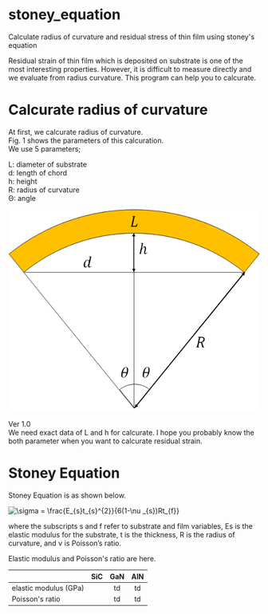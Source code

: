 # stoney_equation
Calculate radius of curvature and residual stress of thin film using stoney's equation

Residual strain of thin film which is deposited on substrate is one of the most interesting properties.
However, it is difficult to measure directly and we evaluate from radius curvature.
This program can help you to calcurate.

# Calcurate radius of curvature
At first, we calcurate radius of curvature.  
Fig. 1 shows the parameters of this calcuration.  
We use 5 parameters;

L: diameter of substrate  
d: length of chord  
h: height  
R: radius of curvature  
Θ: angle  

![Fig1](images/fig1.png)

Ver 1.0  
We need exact data of L and h for calcurate.
I hope you probably know the both parameter when you want to calcurate residual strain.

# Stoney Equation
Stoney Equation is as shown below.

<img src="https://latex.codecogs.com/svg.image?\sigma&space;=&space;\frac{E_{s}t_{s}^{2}}{6(1-\nu&space;_{s})Rt_{f}}" title="\sigma = \frac{E_{s}t_{s}^{2}}{6(1-\nu _{s})Rt_{f}}" />

where the subscripts s and f refer to substrate and film variables, Es is the elastic modulus for the substrate, t is the thickness, R is the radius of curvature, and ν is Poisson’s ratio.

Elastic modulus and Poisson's ratio are here.

| | SiC | GaN | AlN |
| :-- | :-: | :-: | :-: |
|elastic modulus (GPa) |  | td | td |
|Poisson's ratio |  | td | td |

